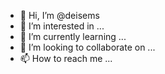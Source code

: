 - 👋 Hi, I’m @deisems
- 👀 I’m interested in ...
- 🌱 I’m currently learning ...
- 💞️ I’m looking to collaborate on ...
- 📫 How to reach me ...

<!---
deisems/deisems is a ✨ special ✨ repository because its `README.md` (this file) appears on your GitHub profile.
You can click the Preview link to take a look at your changes.
--->
